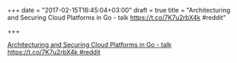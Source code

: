 +++
date = "2017-02-15T16:45:04+03:00"
draft = true
title = "Architecturing and Securing Cloud Platforms in Go -  talk https://t.co/7K7u2rbX4k #reddit"

+++

<p><a href="GoLab.io">Architecturing and Securing Cloud Platforms in Go -  talk https://t.co/7K7u2rbX4k #reddit</a></p>
